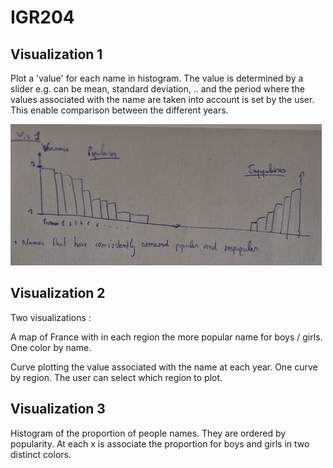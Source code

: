 # IGR204

## Visualization 1

Plot a 'value' for each name in histogram. The value is determined by a slider e.g. can be mean, standard deviation, .. and the period where the values associated with the name are taken into account is set by the user. This enable comparison between the different years.

![alt text](img/vis_1.png)

## Visualization 2

Two visualizations :

A map of France with in each region the more popular name for boys / girls. One color by name.

Curve plotting the value associated with the name at each year. One curve by region. The user can select which region to plot.

## Visualization 3

Histogram of the proportion of people names. They are ordered by popularity. At each x is associate the proportion for boys and girls in two distinct colors.